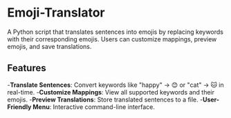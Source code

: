 # Emoji-Translator

A Python script that translates sentences into emojis by replacing keywords with their corresponding emojis. Users can customize mappings, preview emojis, and save translations.

## Features

-**Translate Sentences**: Convert keywords like "happy" → 😊 or "cat" → 🐱 in real-time.
-**Customize Mappings**: View all supported keywords and their emojis.
-**Preview Translations**: Store translated sentences to a file.
-**User-Friendly Menu**: Interactive command-line interface.
